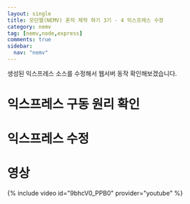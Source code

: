 ```yaml
---
layout: single
title: 모던웹(NEMV) 혼자 제작 하기 3기 - 4 익스프레스 수정
category: nemv
tag: [nemv,node,express]
comments: true
sidebar:
  nav: "nemv"
---
```


생성된 익스프레스 소스를 수정해서 웹서버 동작 확인해보겠습니다.

# 익스프레스 구동 원리 확인

# 익스프레스 수정

# 영상

{% include video id="9bhcV0_PPB0" provider="youtube" %}   


 